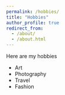 ```yaml
---
permalink: /hobbies/
title: "Hobbies"
author_profile: true
redirect_from: 
  - /about/
  - /about.html
---
```

Here are my hobbies
- Art
- Photography
- Travel
- Fashion
